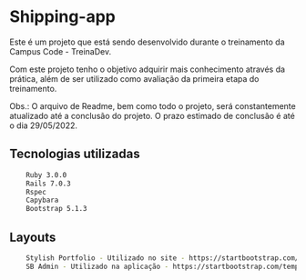 # Shipping-app
Este é um projeto que está sendo desenvolvido durante o treinamento da Campus Code - TreinaDev.

Com este projeto tenho o objetivo adquirir mais conhecimento através da prática, além de ser utilizado como avaliação da primeira etapa do treinamento.

Obs.: O arquivo de Readme, bem como todo o projeto, será constantemente atualizado até a conclusão do projeto. O prazo estimado de conclusão é até o dia 29/05/2022.

## Tecnologias utilizadas

```bash
    Ruby 3.0.0
    Rails 7.0.3
    Rspec
    Capybara
    Bootstrap 5.1.3
```

## Layouts

```bash
    Stylish Portfolio - Utilizado no site - https://startbootstrap.com/theme/stylish-portfolio
    SB Admin - Utilizado na aplicação - https://startbootstrap.com/template/sb-admin
```
